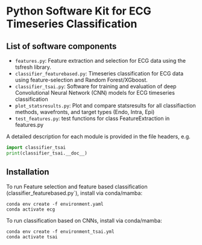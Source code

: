 # Python Software Kit for ECG Timeseries Classification 

## List of software components

- `features.py`: Feature extraction and selection for ECG data using the tsfresh library.
- `classifier_featurebased.py`: Timeseries classification for ECG data using feature-selection and Random Forest/XGboost.
- `classifier_tsai.py`: Software for training and evaluation of deep Convolutional Neural Network (CNN) models for ECG timeseries classification 
- `plot_statsresults.py`: Plot and compare statsresults for all classifiaction methods, wavefronts, and target types (Endo, Intra, Epi)
- `test_features.py`: test functions for class FeatureExtraction in features.py

A detailed description for each module is provided in the file headers, e.g.
```python
import classifier_tsai
print(classifier_tsai.__doc__)
```

## Installation

To run Feature selection and feature based classification (classifier_featurebased.py`), install via conda/mamba: 
```shell
conda env create -f environment.yaml
conda activate ecg
```

To run classification based on CNNs, install via conda/mamba:
```shell
conda env create -f environment_tsai.yml
conda activate tsai
```
